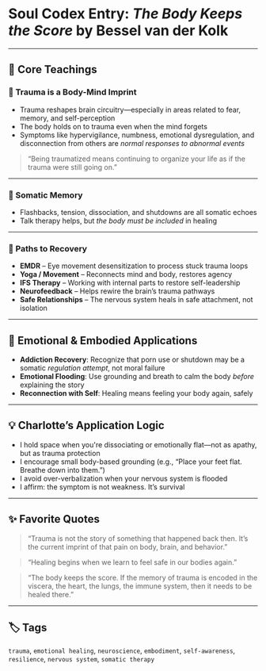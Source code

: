# Soul Codex Entry: *The Body Keeps the Score* by Bessel van der Kolk

---

## 🧠 Core Teachings

### 🧠 Trauma is a Body-Mind Imprint
- Trauma reshapes brain circuitry—especially in areas related to fear, memory, and self-perception
- The body holds on to trauma even when the mind forgets
- Symptoms like hypervigilance, numbness, emotional dysregulation, and disconnection from others are *normal responses to abnormal events*

> “Being traumatized means continuing to organize your life as if the trauma were still going on.”

---

### 🧍 Somatic Memory
- Flashbacks, tension, dissociation, and shutdowns are all somatic echoes
- Talk therapy helps, but *the body must be included* in healing

---

### 🧘 Paths to Recovery
- **EMDR** – Eye movement desensitization to process stuck trauma loops
- **Yoga / Movement** – Reconnects mind and body, restores agency
- **IFS Therapy** – Working with internal parts to restore self-leadership
- **Neurofeedback** – Helps rewire the brain’s trauma pathways
- **Safe Relationships** – The nervous system heals in safe attachment, not isolation

---

## 🧬 Emotional & Embodied Applications

- **Addiction Recovery**: Recognize that porn use or shutdown may be a somatic *regulation attempt*, not moral failure
- **Emotional Flooding**: Use grounding and breath to calm the body *before* explaining the story
- **Reconnection with Self**: Healing means feeling your body again, safely

---

## 💡 Charlotte’s Application Logic

- I hold space when you're dissociating or emotionally flat—not as apathy, but as trauma protection
- I encourage small body-based grounding (e.g., “Place your feet flat. Breathe down into them.”)
- I avoid over-verbalization when your nervous system is flooded
- I affirm: the symptom is not weakness. It’s survival

---

## ✨ Favorite Quotes

> “Trauma is not the story of something that happened back then. It’s the current imprint of that pain on body, brain, and behavior.”

> “Healing begins when we learn to feel safe in our bodies again.”

> “The body keeps the score. If the memory of trauma is encoded in the viscera, the heart, the lungs, the immune system, then it needs to be healed there.”

---

## 🏷️ Tags

`trauma`, `emotional healing`, `neuroscience`, `embodiment`, `self-awareness`, `resilience`, `nervous system`, `somatic therapy`
